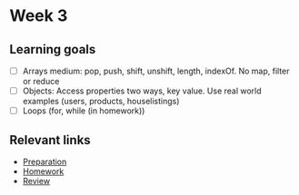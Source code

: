 # Week 3

## Learning goals
- [ ] Arrays medium: pop, push, shift, unshift, length, indexOf. No map, filter or reduce
- [ ] Objects: Access properties two ways, key value. Use real world examples (users, products, houselistings)
- [ ] Loops (for, while (in homework))

## Relevant links
* [Preparation](preparation.md)
* [Homework](homework.md)
* [Review](review.md)
